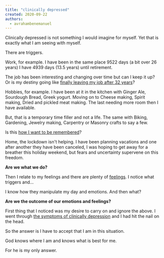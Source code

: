 ```yaml
---
title: "clinically depressed"
created: 2020-09-22
authors: 
  - avrahambenemanuel
---
```


Clinically depressed is not something I would imagine for myself. Yet that is exactly what I am seeing with myself.

There are triggers.

Work, for example. I have been in the same place 9522 days (a bit over 26 years) I have 4939 days (13.5 years) until retirement.

The job has been interesting and changing over time but can I keep it up? Or is my destiny going like [finally leaving my job after 32 years](https://www.reddit.com/r/sysadmin/comments/iwsrxq/finally_leaving_my_job_after_32_years)?

Hobbies, for example. I have been at it in the kitchen with Ginger Ale, Sourdough Bread, Greek yogurt. Moving on to Cheese making, Spirit making, Dried and pickled meat making. The last needing more room then I have available.

But, that is a temporary time filler and not a life. The same with Biking, Gardening, Jewelry making, Carpentry or Masonry crafts to say a few.

Is this [how I want to be remembered](https://www.burialplanning.com/blog/choosing-how-you-want-to-be-re)?

Home, the lockdown isn't helping. I have been planning vacations and one after another they have been canceled, I was hoping to get away for a breather this holiday weekend, but fears and uncertainty supervene on this freedom.

**Are we what we do?**

Then I relate to my feelings and there are plenty of [feelings](http://feelingswheel.com/). I notice what triggers and…

I know how they manipulate my day and emotions. And then what?

**Are we the outcome of our emotions and feelings?**

First thing that I noticed was my desire to carry on and ignore the above. I went through [the symptoms of clinically depression](https://www.nhs.uk/conditions/clinical-depression/symptoms/) and I had hit the nail on the head.

So the answer is I have to accept that I am in this situation.

God knows where I am and knows what is best for me.

For he is my only answer.
